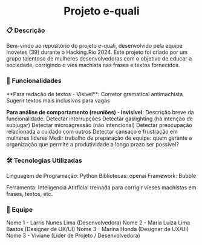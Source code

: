 <h1 align="center">Projeto e-quali</h1>

<h3>📋 Descrição</h3>
Bem-vindo ao repositório do projeto e-quali, desenvolvido pela equipe Inovetes (39) durante o Hacking.Rio 2024. Este projeto foi criado por um grupo talentoso de mulheres desenvolvedoras com o objetivo de educar a sociedade, corrigindo o vies machista nas frases e textos fornecidos.




<h3>🚀 Funcionalidades</h3>
**Para redação de textos - Visível**: 
  Corretor gramatical antimachista
  Sugerir textos mais inclusivos para vagas
  
**Para análise de comportamento (reuniões) - Invisível**: Descrição breve da funcionalidade.
  Detectar interrupções
  Detectar gaslighting (há intenção de subjugar)
  Detectar microagressão (não intencional)
  Detectar preocupação relacionada a cuidado com outros
  Detectar cansaço e frustração em mulheres líderes
  Medir trabalho de preparação de equipe: quem garante a organização que permite a produtividade a longo prazo ser possível?
  
<h3>🛠️ Tecnologias Utilizadas</h3>
Linguagem de Programação: Python
Bibliotecas: openai
Framework: Bubble

Ferramenta: Inteligencia Atirficial treinada para corrigir vieses machistas em frases, textos, etc.

<h3>👥 Equipe</h3>
Nome 1 - Larris Nunes Lima (Desenvolvedora)
Nome 2 - Maria Luiza Lima Bastos (Designer de UX/UI)
Nome 3 - Marina Honda (Designer de UX/UI)
Nome 3 - Viviane (Líder de Projeto / Desenvolvedora)
